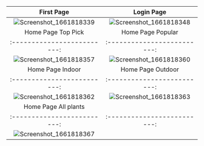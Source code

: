 First Page             |  Login Page
:-------------------------:|:-------------------------:
![Screenshot_1661818339](https://user-images.githubusercontent.com/106937639/187448229-22e7097d-4cc1-4625-9c5c-6364c347c5b7.png)|![Screenshot_1661818348](https://user-images.githubusercontent.com/106937639/187448421-cc3fe434-1467-4976-9bd9-ec663af2300e.png)
Home Page Top Pick             |  Home Page Popular
:-------------------------:|:-------------------------:
![Screenshot_1661818357](https://user-images.githubusercontent.com/106937639/187449005-23996406-4c03-4f84-bb9b-9b6c108284e7.png)|![Screenshot_1661818360](https://user-images.githubusercontent.com/106937639/187449013-44e5adaf-4aa0-44f9-8b25-1add764e4529.png)
Home Page Indoor             |  Home Page Outdoor
:-------------------------:|:-------------------------:
![Screenshot_1661818362](https://user-images.githubusercontent.com/106937639/187449018-32ef86d3-2380-4d79-a33a-78f7902c6012.png)|![Screenshot_1661818363](https://user-images.githubusercontent.com/106937639/187449021-0f2691d1-4718-4d0a-a716-a7e3ed729f19.png)
Home Page All plants            |
:-------------------------:|:-------------------------:
![Screenshot_1661818367](https://user-images.githubusercontent.com/106937639/187449032-9d131baa-1166-4b74-a7e2-4740e07f4e5d.png)|
